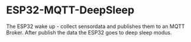 # ESP32-MQTT-DeepSleep

The ESP32 wake up - collect sensordata and publishes them to an MQTT Broker. After publish the data the ESP32 goes to deep sleep modus. 
